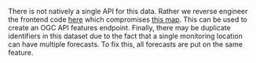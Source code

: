 There is not natively a single API for this data. Rather we reverse engineer the frontend code [here](https://www.cbrfc.noaa.gov/wsup/graph/west/map/esp_map.js) which compromises [this map](https://www.cbrfc.noaa.gov/wsup/graph/west/map/esp_map.html). This can be used to create an OGC API features endpoint. Finally, there may be duplicate identifiers in this dataset due to the fact that a single monitoring location can have multiple forecasts. To fix this, all forecasts are put on the same feature.
